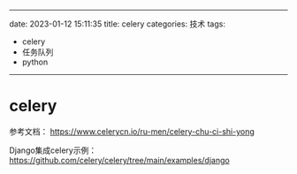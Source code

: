 <!--
 * @Author: yqq
 * @Email: youngqqcn@gmail.com
 * @Date: 2023-01-12 15:11:35
 * @Description: file content
-->
---
date: 2023-01-12 15:11:35
title: celery
categories: 技术
tags:
- celery
- 任务队列
- python
---


# celery


参考文档： https://www.celerycn.io/ru-men/celery-chu-ci-shi-yong

Django集成celery示例： https://github.com/celery/celery/tree/main/examples/django

